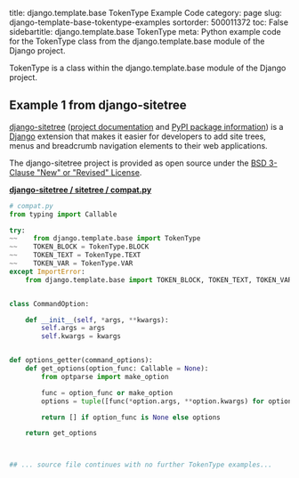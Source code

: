 title: django.template.base TokenType Example Code
category: page
slug: django-template-base-tokentype-examples
sortorder: 500011372
toc: False
sidebartitle: django.template.base TokenType
meta: Python example code for the TokenType class from the django.template.base module of the Django project.


TokenType is a class within the django.template.base module of the Django project.


## Example 1 from django-sitetree
[django-sitetree](https://github.com/idlesign/django-sitetree)
([project documentation](https://django-sitetree.readthedocs.io/en/latest/)
and
[PyPI package information](https://pypi.org/project/django-sitetree/))
is a [Django](/django.html) extension that makes it easier for
developers to add site trees, menus and breadcrumb navigation elements
to their web applications.

The django-sitetree project is provided as open source under the
[BSD 3-Clause "New" or "Revised" License](https://github.com/idlesign/django-sitetree/blob/master/LICENSE).

[**django-sitetree / sitetree / compat.py**](https://github.com/idlesign/django-sitetree/blob/master/sitetree/./compat.py)

```python
# compat.py
from typing import Callable

try:
~~    from django.template.base import TokenType
~~    TOKEN_BLOCK = TokenType.BLOCK
~~    TOKEN_TEXT = TokenType.TEXT
~~    TOKEN_VAR = TokenType.VAR
except ImportError:
    from django.template.base import TOKEN_BLOCK, TOKEN_TEXT, TOKEN_VAR


class CommandOption:

    def __init__(self, *args, **kwargs):
        self.args = args
        self.kwargs = kwargs


def options_getter(command_options):
    def get_options(option_func: Callable = None):
        from optparse import make_option

        func = option_func or make_option
        options = tuple([func(*option.args, **option.kwargs) for option in command_options])

        return [] if option_func is None else options

    return get_options



## ... source file continues with no further TokenType examples...

```

